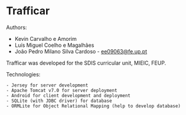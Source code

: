 # Trafficar

Authors:
 - Kevin Carvalho e Amorim
 - Luís Miguel Coelho e Magalhães
 - João Pedro Milano Silva Cardoso - ee09063@fe.up.pt
 
Trafficar was developed for the SDIS curricular unit, MIEIC, FEUP.

Technologies: 

    - Jersey for server development
    - Apache Tomcat v7.0 for server deployment
    - Android for client development and deployment
    - SQLite (with JDBC driver) for database
    - ORMLite for Object Relational Mapping (help to develop database)
